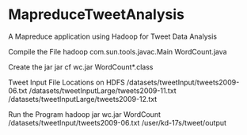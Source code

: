 # MapreduceTweetAnalysis
A Mapreduce application using Hadoop for Tweet Data Analysis

Compile the File
hadoop com.sun.tools.javac.Main WordCount.java

Create the jar
jar cf wc.jar WordCount*.class

Tweet Input File Locations on HDFS
/datasets/tweetInput/tweets2009-06.txt
/datasets/tweetInputLarge/tweets2009-11.txt
/datasets/tweetInputLarge/tweets2009-12.txt

Run the Program
hadoop jar wc.jar WordCount /datasets/tweetInput/tweets2009-06.txt /user/kd-17s/tweet/output